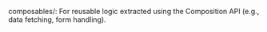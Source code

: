 composables/: For reusable logic extracted using the Composition API (e.g., data fetching, form handling).
